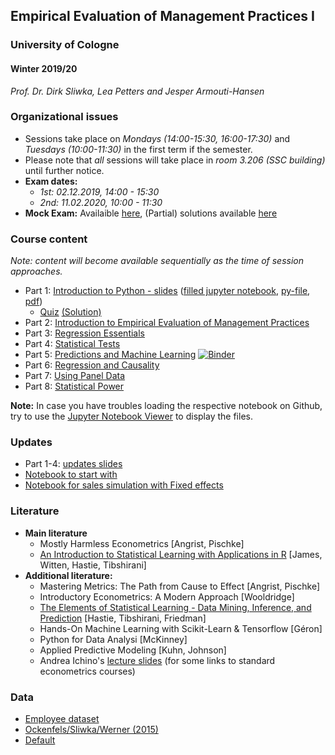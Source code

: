 ## Empirical Evaluation of Management Practices I

### University of Cologne

#### Winter 2019/20

_Prof. Dr. Dirk Sliwka, Lea Petters and Jesper Armouti-Hansen_

### Organizational issues

-   Sessions take place on _Mondays (14:00-15:30, 16:00-17:30)_ and _Tuesdays (10:00-11:30)_ in the first term if the semester.
-   Please note that _all_ sessions will take place in _room 3.206 (SSC building)_ until further notice.
-   **Exam dates:**
    -   _1st: 02.12.2019, 14:00 - 15:30_
    -   _2nd: 11.02.2020, 10:00 - 11:30_
- **Mock Exam:** Availaible [here](https://nbviewer.jupyter.org/github/jeshan49/EEMP2019/blob/master/content/mock_211119.ipynb), (Partial) solutions available [here](https://nbviewer.jupyter.org/github/jeshan49/EEMP2019/blob/master/content/mock_211119_answers.ipynb)

### Course content

_Note: content will become available sequentially as the time of session approaches._

-   Part 1: [Introduction to Python - slides](https://github.com/lemepe/EEMP/blob/master/python_intro/EEMP_python_intro_slides.ipynb) ([filled jupyter notebook](https://github.com/lemepe/EEMP/blob/master/python_intro/EEMP_python_intro.ipynb), [py-file](https://raw.githubusercontent.com/lemepe/EEMP/master/python_intro/EEMP_python_intro.py), [pdf](https://github.com/lemepe/EEMP/blob/master/python_intro/EEMP_python_intro.pdf))
    - [Quiz](https://github.com/lemepe/EEMP/blob/master/python_intro/EEMP_quiz.ipynb) [(Solution)](https://github.com/lemepe/EEMP/blob/master/python_intro/EEMP_quiz_answers.ipynb)
-   Part 2: [Introduction to Empirical Evaluation of Management Practices](content/part-2/part2.pdf)
-   Part 3: [Regression Essentials](content/part-3/part3.pdf)
-   Part 4: [Statistical Tests](content/part-4/part4.pdf)
-   Part 5: [Predictions and Machine Learning](https://nbviewer.jupyter.org/github/jeshan49/EEMP2019/blob/master/content/part-5/sl2.ipynb) [![Binder](https://mybinder.org/badge_logo.svg)](https://mybinder.org/v2/gh/jeshan49/EEMP2019/a590f29696b637a4edbda5aae945260e24251022)
-   Part 6: [Regression and Causality](https://github.com/dsliwka/bms/blob/master/slides4Causality.pdf)
-   Part 7: [Using Panel Data](https://github.com/dsliwka/bms/blob/master/slidesPanelData.pdf)
-   Part 8: [Statistical Power](https://github.com/dsliwka/bms/blob/master/slidesStatistPower.pdf)

**Note:** In case you have troubles loading the respective notebook on Github, try to use the [Jupyter Notebook Viewer](https://nbviewer.jupyter.org/) to display the files.


### Updates

- Part 1-4: [updates slides](https://github.com/dsliwka/bms/blob/master/part1to4update.pdf)
- [Notebook to start with](https://github.com/dsliwka/bms/blob/master/Start.ipynb)
- [Notebook for sales simulation with Fixed effects](https://github.com/dsliwka/bms/blob/master/SalesSimFE.ipynb)


### Literature

-   **Main literature**
    -   Mostly Harmless Econometrics [Angrist, Pischke]
    -   [An Introduction to Statistical Learning with Applications in R](https://www-bcf.usc.edu/~gareth/ISL/) [James, Witten, Hastie, Tibshirani]
-   **Additional literature:**
    -   Mastering Metrics: The Path from Cause to Effect [Angrist, Pischke]
    -   Introductory Econometrics: A Modern Approach [Wooldridge]
    -   [The Elements of Statistical Learning - Data Mining, Inference, and Prediction](https://web.stanford.edu/~hastie/ElemStatLearn/) [Hastie, Tibshirani, Friedman]
    -   Hands-On Machine Learning with Scikit-Learn & Tensorflow [Géron]
    -   Python for Data Analysi [McKinney]
    -   Applied Predictive Modeling [Kuhn, Johnson]
    -   Andrea Ichino's [lecture slides](http://www.andreaichino.it/teaching_material.html) (for some links to standard econometrics courses)

### Data

-   [Employee dataset](https://raw.githubusercontent.com/lemepe/EEMP/master/python_intro/Employee_data.csv)
-   [Ockenfels/Sliwka/Werner (2015)](https://raw.githubusercontent.com/dsliwka/bms/master/libraryExpData.csv)
-   [Default](https://raw.githubusercontent.com/jeshan49/EEMP2019/master/content/part-5/part-5-1/Default.csv)
